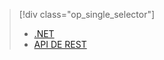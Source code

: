 > [!div class="op_single_selector"]
> * [.NET](../articles/media-services/media-services-dotnet-connect-programmatically.md)
> * [API DE REST](../articles/media-services/media-services-rest-connect-programmatically.md)
> 
> 

